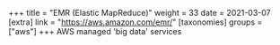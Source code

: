+++
title = "EMR (Elastic MapReduce)"
weight = 33
date = 2021-03-07
[extra]
link = "https://aws.amazon.com/emr/"
[taxonomies]
groups = ["aws"]
+++
AWS managed 'big data' services

